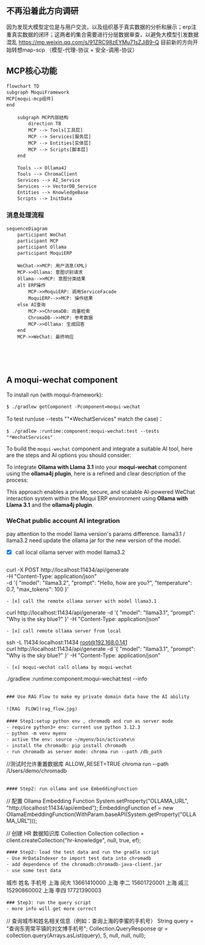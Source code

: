 ## 不再沿着此方向调研
因为发现大模型定位是与用户交流，以及组织基于真实数据的分析和展示；erp注重真实数据的闭环；这两者的集合需要进行分层数据审查，以避免大模型引发数据混乱
https://mp.weixin.qq.com/s/91ZRC98zEYMu71sZJiB9-Q
目前新的方向开始转想map-scp （模型-代理-协议 + 安全-调用-协议）


## MCP核心功能
```mermaid
flowchart TD
subgraph MoquiFramework
MCP[moqui-mcp组件]
end

    subgraph MCP内部结构
        direction TB
        MCP --> Tools[工具层]
        MCP --> Services[服务层]
        MCP --> Entities[实体层]
        MCP --> Scripts[脚本层]
    end

    Tools --> Ollama4J
    Tools --> ChromaClient
    Services --> AI_Service
    Services --> VectorDB_Service
    Entities --> KnowledgeBase
    Scripts --> InitData
```
### 消息处理流程
```mermaid
sequenceDiagram
    participant WeChat
    participant MCP
    participant Ollama
    participant MoquiERP
    
    WeChat->>MCP: 用户消息(XML)
    MCP->>Ollama: 意图识别请求
    Ollama-->>MCP: 意图分类结果
    alt ERP操作
        MCP->>MoquiERP: 调用ServiceFacade
        MoquiERP-->>MCP: 操作结果
    else AI查询
        MCP->>ChromaDB: 向量检索
        ChromaDB-->>MCP: 参考数据
        MCP->>Ollama: 生成回答
    end
    MCP->>WeChat: 最终响应
    




```
## A moqui-wechat component

To install run (with moqui-framework):

    $ ./gradlew getComponent -Pcomponent=moqui-wechat

To test run(use --tests ""*WechatServices" match the case)：

    $ ./gradlew :runtime:component:moqui-wechat:test --tests "*WechatServices"


To build the `moqui-wechat` component and integrate a suitable AI tool, here are the steps and AI options you should consider:

To integrate **Ollama with Llama 3.1** into your **moqui-wechat** component using the **ollama4j plugin**, here is a refined and clear description of the process:


This approach enables a private, secure, and scalable AI-powered WeChat interaction system within the Moqui ERP environment using **Ollama with Llama 3.1** and the **ollama4j plugin**.

### WeChat public account AI integration
pay attention to the model llama version's params difference. llama3.1 / llama3.2
need update the ollama jar for the new version of the model.

- [x] call local ollama server with model llama3.2
  ```
curl -X POST http://localhost:11434/api/generate \
-H "Content-Type: application/json" \
-d '{
"model": "llama3.2",
"prompt": "Hello, how are you?",
"temperature": 0.7,
"max_tokens": 100
}'
  ```
- [x] call the remote ollama server with model llama3.1
  ```
curl http://localhost:11434/api/generate -d '{
"model": "llama3.1",
"prompt": "Why is the sky blue?"
}' -H "Content-Type: application/json"
  ```
- [x] call remote ollama server from local
  ```
ssh -L 11434:localhost:11434 root@192.168.0.141   
curl http://localhost:11434/api/generate -d '{
"model": "llama3.1",
"prompt": "Why is the sky blue?"
}' -H "Content-Type: application/json"
  ```
- [x] moqui-wechat call ollama by moqui-wechat
  ```
./gradlew :runtime:component:moqui-wechat:test --info
  ```

### Use RAG Flow to make my private domain data have the AI ability

![RAG  FLOW](rag_flow.jpg)

#### Step1:setup python env , chromadb and run as server mode
- require python3+ env: current use python 3.12.3
- python -m venv myenv
- active the env: source ~/myenv/bin/activate\n
- install the chromadb: pip install chromadb
- run chromadb as server mode: chroma run --path /db_path
  ```
//测试时允许重置数据库
ALLOW_RESET=TRUE chroma run --path /Users/demo/chromadb
  ```

#### Step2: run ollama and use EmbeddingFunction
```
// 配置 Ollama Embedding Function
System.setProperty("OLLAMA_URL", "http://localhost:11434/api/embed");
EmbeddingFunction ef = new OllamaEmbeddingFunction(WithParam.baseAPI(System.getProperty("OLLAMA_URL")));

// 创建 HR 数据知识库 Collection
Collection collection = client.createCollection("hr-knowledge", null, true, ef);
```
#### Step2: load the test data and run the gradle script
- Use HrDataIndexer to import test data into chromadb
- add dependence of the chromadb:chromadb-java-client.jar 
- use some test data
```
城市	姓名	手机号
上海	闵大	13661410000
上海	李二	15601720001
上海	戚三	15290860002
上海	李四	17721390003
```
### Step3: run the query script
- more info will get more correct
```
// 查询城市和姓名相关信息（例如：查询上海的李蜜的手机号）
String query = "查询东莞常平镇的刘文博手机号";
Collection.QueryResponse qr = collection.query(Arrays.asList(query), 5, null, null, null);
```
